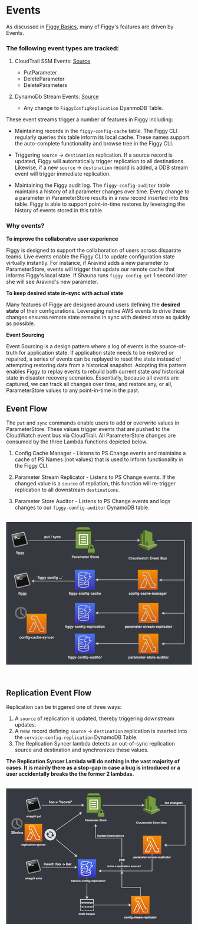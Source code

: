 
# Events

As discussed in [Figgy Basics](/docs/getting-started/basics.html), many of Figgy's features are driven by Events.

### The following event types are tracked:

1. CloudTrail SSM Events: [Source](https://github.com/figtools/figgy/blob/0e007cf28f882995855fac2d94204998ac48c411/terraform/figgy/lambda_ssm_stream_replicator.tf#L18)
    - PutParameter
    - DeleteParameter
    - DeleteParameters

1. DynamoDb Stream Events: [Source](https://github.com/figtools/figgy/blob/0e007cf28f882995855fac2d94204998ac48c411/terraform/figgy/lambda_dynamo_stream_replicator.tf#L17)
    - Any change to `FiggyConfigReplication` DyanmoDB Table.
    
These event streams trigger a number of features in Figgy including:

- Maintaining records in the `figgy-config-cache` table. The Figgy CLI regularly queries this table inform its local cache.
These names support the auto-complete functionality and browse tree in the Figgy CLI.

- Triggering `source` -> `destination` replication. If a source record is updated, Figgy will automatically trigger replication
to all destinations. Likewise, if a new `source` -> `destination` record is added, a DDB stream event will trigger immediate
replication. 

- Maintaining the Figgy audit log. The `figgy-config-auditor` table maintains a history of all parameter changes over time.
Every change to a parameter in ParameterStore results in a new record inserted into this table. Figgy is
able to support point-in-time restores by leveraging the history of events stored in this table.

### Why events?

**To improve the collaboratve user experience**

Figgy is designed to support the collaboration of users across disparate teams. Live events enable the Figgy CLI to update 
configuration state virtually instantly. For instance, if Aravind adds a new parameter to ParameterStore, events will 
trigger that update our remote cache that informs Figgy's local state. If Shauna runs `figgy config get` 1 second later she
will see Aravind's new parameter. 

**To keep desired state in-sync with actual state**

Many features of Figgy are designed around users defining the **desired state** of their configurations. Leveraging native
AWS events to drive these changes ensures remote state remains in sync with desired state as quickly as possible. 

**Event Sourcing**

Event Sourcing is a design pattern where a log of events is the source-of-truth for application state. If application state needs
to be restored or repaired, a series of events can be replayed to reset the state instead of attempting restoring data
from a historical snapshot. Adopting this pattern enables Figgy to replay events to rebuild both current state _and_ historical state in disaster recovery scenarios. 
Essentially, because all events are captured, we can track all changes over time, and restore any, or all, ParameterStore values 
to any point-in-time in the past.


## Event Flow

The `put` and `sync` commands enable users to add or overwrite values in ParameterStore. These values trigger events that are 
pushed to the CloudWatch event bus via CloudTrail. All ParameterStore changes are consumed by the three Lambda functions
depicted below. 

1. Config Cache Manager - Listens to PS Change events and maintains a cache of PS Names (not values) that is used to inform
functionality in the Figgy CLI.

1. Parameter Stream Replicator - Listens to PS Change events. If the changed value is a `source` of repliation, this function
will re-trigger replication to all downstream `destinations`.

1. Parameter Store Auditor - Listens to PS Change events and logs changes to our `figgy-config-auditor` DynamoDB table.

<br/>![PutOrSync](/docs/images/architecture/events-put-sync.png)<br/>

<br/>

## Replication Event Flow

Replication can be triggered one of three ways:

1. A `source` of replication is updated, thereby triggering downstream updates.
1. A new record defining `source` -> `destination` replication is inserted into the `service-config-replication` DynamoDB Table.
1. The Replication Syncer lambda detects an out-of-sync replication source and destination and synchronizes these values.

**The Replication Syncer Lambda will do nothing in the vast majority of cases. It is mainly there as a stop-gap in case a bug is introduced or a user accidentally breaks the the former 2 lambdas.**

<br/>![Replication Flow](/docs/images/architecture/events-replication.png)<br/>